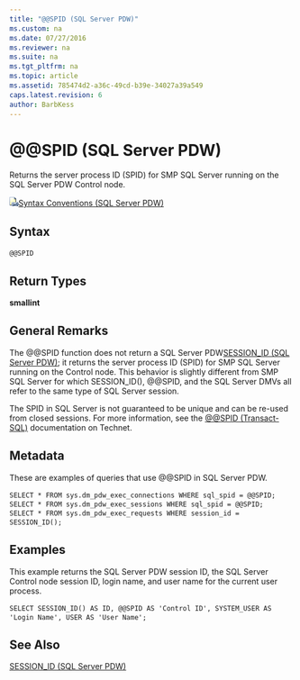```yaml
---
title: "@@SPID (SQL Server PDW)"
ms.custom: na
ms.date: 07/27/2016
ms.reviewer: na
ms.suite: na
ms.tgt_pltfrm: na
ms.topic: article
ms.assetid: 785474d2-a36c-49cd-b39e-34027a39a549
caps.latest.revision: 6
author: BarbKess
---
```

# @@SPID (SQL Server PDW)
Returns the server process ID (SPID) for SMP SQL Server running on the SQL Server PDW Control node.  
  
![Topic link icon](../sqlpdw/media/Topic_Link.gif "Topic_Link")[Syntax Conventions &#40;SQL Server PDW&#41;](../sqlpdw/syntax-conventions-sql-server-pdw.md)  
  
## Syntax  
  
```  
@@SPID  
```  
  
## Return Types  
**smallint**  
  
## General Remarks  
The @@SPID function does not return a SQL Server PDW[SESSION_ID &#40;SQL Server PDW&#41;](../sqlpdw/session-id-sql-server-pdw.md); it returns the server process ID (SPID) for SMP SQL Server running on the Control node. This behavior is slightly different from SMP SQL Server for which SESSION_ID(), @@SPID, and the SQL Server DMVs all refer to the same type of SQL Server session.  
  
The SPID in SQL Server is not guaranteed to be unique and can be re-used from closed sessions. For more information, see the [@@SPID (Transact-SQL)](http://technet.microsoft.com/en-us/library/ms189535(v=sql.120).aspx) documentation on Technet.  
  
## Metadata  
These are examples of queries that use @@SPID in SQL Server PDW.  
  
```  
SELECT * FROM sys.dm_pdw_exec_connections WHERE sql_spid = @@SPID;  
SELECT * FROM sys.dm_pdw_exec_sessions WHERE sql_spid = @@SPID;  
SELECT * FROM sys.dm_pdw_exec_requests WHERE session_id = SESSION_ID();  
```  
  
## Examples  
This example returns the SQL Server PDW session ID, the SQL Server Control node session ID, login name, and user name for the current user process.  
  
```  
SELECT SESSION_ID() AS ID, @@SPID AS 'Control ID', SYSTEM_USER AS 'Login Name', USER AS 'User Name';  
```  
  
## See Also  
[SESSION_ID &#40;SQL Server PDW&#41;](../sqlpdw/session-id-sql-server-pdw.md)  
  
